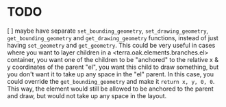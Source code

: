 



# TODO
[ ] maybe have separate `set_bounding_geometry`, `set_drawing_geometry`, `get_bounding_geometry` and `get_drawing_geometry` functions, instead of just having `set_geometry` and `get_geometry`. This could be very useful in cases where you want to layer children in a <terra.oak.elements.branches.el> container, you want one of the children to be "anchored" to the relative x & y coordinates of the parent "el", you want this child to draw something, but you don't want it to take up any space in the "el" parent. In this case, you could override the `get_bounding_geometry` and make it `return x, y, 0, 0`. This way, the element would still be allowed to be anchored to the parent and draw, but would not take up any space in the layout.


